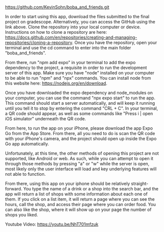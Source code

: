 https://github.com/KevinSohn/boba_and_friends.git

In order to start using this app, download the files submitted to the final project on gradescope. Alternatively, you can access the GitHub using the link above. Clone the repository into your local computer or device. Instructions on how to clone a repository are here: https://docs.github.com/en/repositories/creating-and-managing-repositories/cloning-a-repository. Once you have the repository, open your terminal and use the cd command to enter into the main folder "boba_and_friends". 

From there, run "npm add expo" in your terminal to add the expo dependency to the project, a requisite in order to run the development server of this app. Make sure you have "node" installed on your computer to be able to run "npm" and "npx" commands. You can install node from this website here: https://nodejs.org/en/download.

Once you have downloaded the expo dependency and node_modules on your computer, you can use the command "npx expo start" to run the app. This command should start a server automatically, and will keep it running until you tell it to stop by entering the command "CRL + C". In your terminal, a QR code should appear, as well as some commands like "Press i | open iOS simulator" underneath the QR code. 

From here, to run the app on your iPhone, please download the app Expo Go from the App Store. From there, all you need to do is scan the QR code with your iPhone's camera, and the project should open up inside the Expo Go app automatically.

Unfortunately, at this time, the other methods of opening this project are not supported, like Android or web. As such, while you can attempt to open it through those methods by pressing "a" or "w" while the server is open, most likely only the user interface will load and key underlying features will not able to function.

From there, using this app on your iphone should be relatively straight-forward. You type the name of a drink or a shop into the search bar, and the app will return a list of shops with some information about each one of them. If you click on a list item, it will return a page where you can see the hours, call the shop, and access their page where you can order food. You can also like the shop, where it will show up on your page the number of shops you liked.

Youtube Video: https://youtu.be/NhT701mfzuk